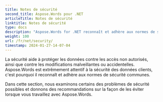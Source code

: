 ```yaml
---
title: Notes de sécurité
second_title: Aspose.Words pour .NET
articleTitle: Notes de sécurité
linktitle: Notes de sécurité
type: docs
description: "Aspose.Words for .NET reconnaît et adhère aux normes de sécurité communes pour garantir un haut niveau de sécurité des données. Examinez les problèmes de sécurité possibles et les recommandations sur la façon de les éviter en utilisant C#."
weight: 100
url: /fr/net/security/
timestamp: 2024-01-27-14-07-04
---
```


La sécurité aide à protéger les données contre les accès non autorisés, ainsi que contre les modifications malveillantes ou accidentelles. Aspose.Words est extrêmement attentif à la sécurité des données clients, c'est pourquoi il reconnaît et adhère aux normes de sécurité communes.

Dans cette section, nous examinons certains des problèmes de sécurité possibles et donnons des recommandations sur la façon de les éviter lorsque vous travaillez avec Aspose.Words.
